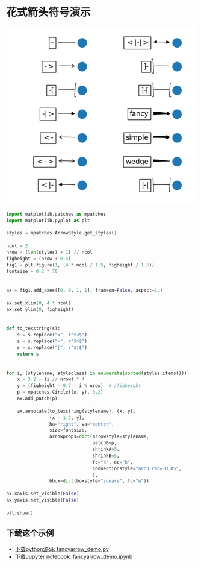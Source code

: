 # 花式箭头符号演示

![花式箭头符号演示](/static/images/gallery/sphx_glr_fancyarrow_demo_001.png)

```python
import matplotlib.patches as mpatches
import matplotlib.pyplot as plt

styles = mpatches.ArrowStyle.get_styles()

ncol = 2
nrow = (len(styles) + 1) // ncol
figheight = (nrow + 0.5)
fig1 = plt.figure(1, (4 * ncol / 1.5, figheight / 1.5))
fontsize = 0.2 * 70


ax = fig1.add_axes([0, 0, 1, 1], frameon=False, aspect=1.)

ax.set_xlim(0, 4 * ncol)
ax.set_ylim(0, figheight)


def to_texstring(s):
    s = s.replace("<", r"$<$")
    s = s.replace(">", r"$>$")
    s = s.replace("|", r"$|$")
    return s


for i, (stylename, styleclass) in enumerate(sorted(styles.items())):
    x = 3.2 + (i // nrow) * 4
    y = (figheight - 0.7 - i % nrow)  # /figheight
    p = mpatches.Circle((x, y), 0.2)
    ax.add_patch(p)

    ax.annotate(to_texstring(stylename), (x, y),
                (x - 1.2, y),
                ha="right", va="center",
                size=fontsize,
                arrowprops=dict(arrowstyle=stylename,
                                patchB=p,
                                shrinkA=5,
                                shrinkB=5,
                                fc="k", ec="k",
                                connectionstyle="arc3,rad=-0.05",
                                ),
                bbox=dict(boxstyle="square", fc="w"))

ax.xaxis.set_visible(False)
ax.yaxis.set_visible(False)

plt.show()
```

## 下载这个示例
            
- [下载python源码: fancyarrow_demo.py](https://matplotlib.org/_downloads/fancyarrow_demo.py)
- [下载Jupyter notebook: fancyarrow_demo.ipynb](https://matplotlib.org/_downloads/fancyarrow_demo.ipynb)